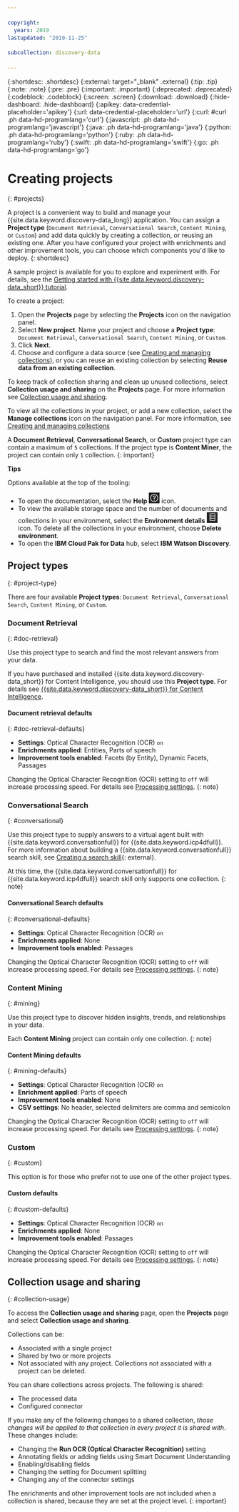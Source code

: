 ```yaml
---

copyright:
  years: 2019
lastupdated: "2019-11-25"

subcollection: discovery-data

---
```


{:shortdesc: .shortdesc}
{:external: target="_blank" .external}
{:tip: .tip}
{:note: .note}
{:pre: .pre}
{:important: .important}
{:deprecated: .deprecated}
{:codeblock: .codeblock}
{:screen: .screen}
{:download: .download}
{:hide-dashboard: .hide-dashboard}
{:apikey: data-credential-placeholder='apikey'} 
{:url: data-credential-placeholder='url'}
{:curl: #curl .ph data-hd-programlang='curl'}
{:javascript: .ph data-hd-programlang='javascript'}
{:java: .ph data-hd-programlang='java'}
{:python: .ph data-hd-programlang='python'}
{:ruby: .ph data-hd-programlang='ruby'}
{:swift: .ph data-hd-programlang='swift'}
{:go: .ph data-hd-programlang='go'}

# Creating projects
{: #projects}

<!-- c/s help for the *Projects* page. Do not delete. -->

A project is a convenient way to build and manage your {{site.data.keyword.discovery-data_long}} application. You can assign a **Project type** (`Document Retrieval`, `Conversational Search`, `Content Mining`, or `Custom`) and add data quickly by creating a collection, or reusing an existing one. After you have configured your project with enrichments and other improvement tools, you can choose which components you'd like to deploy.
{: shortdesc}

A sample project is available for you to explore and experiment with. For details, see the [Getting started with {{site.data.keyword.discovery-data_short}} tutorial](/docs/services/discovery-data?topic=discovery-data-getting-started#getting-started). 

To create a project:

1.  Open the **Projects** page by selecting the **Projects** icon on the navigation panel.
1.  Select **New project**. Name your project and choose a **Project type**: `Document Retrieval`, `Conversational Search`, `Content Mining`, or `Custom`. 
1.  Click **Next**.
1.  Choose and configure a data source (see [Creating and managing collections](/docs/services/discovery-data?topic=discovery-data-collections#collections)), or you can reuse an existing collection by selecting **Reuse data from an existing collection**. 

To keep track of collection sharing and clean up unused collections, select **Collection usage and sharing** on the **Projects** page. For more information see [Collection usage and sharing](/docs/services/discovery-data?topic=discovery-data-projects#collection-usage).

To view all the collections in your project, or add a new collection, select the **Manage collections** icon on the navigation panel. For more information, see [Creating and managing collections]()

A **Document Retrieval**, **Conversational Search**, or **Custom** project type can contain a maximum of `5` collections. If the project type is **Content Miner**, the project can contain only `1` collection.
{: important}

**Tips**

Options available at the top of the tooling: 

-  To open the documentation, select the **Help** ![Help icon](images/help_icon.png) icon.
-  To view the available storage space and the number of documents and collections in your environment, select the **Environment details** ![Environment details icon](images/env_icon.png) icon. To delete all the collections in your environment, choose **Delete environment**.
-  To open the **IBM Cloud Pak for Data** hub, select **IBM Watson Discovery**.

## Project types
{: #project-type}

<!-- c/s help for the *Project types* page. Do not delete. -->

There are four available **Project types**: `Document Retrieval`, `Conversational Search`, `Content Mining`, or `Custom`. 

### Document Retrieval
{: #doc-retrieval}

Use this project type to search and find the most relevant answers from your data.

If you have purchased and installed {{site.data.keyword.discovery-data_short}} for Content Intelligence, you should use this **Project type**. For details see [{{site.data.keyword.discovery-data_short}} for Content Intelligence](/docs/services/discovery-data?topic=discovery-data-output_schema). 

#### Document retrieval defaults
{: #doc-retrieval-defaults}

-  **Settings**: Optical Character Recognition (OCR) `on` 
-  **Enrichments applied**: Entities, Parts of speech
-  **Improvement tools enabled**: Facets (by Entity), Dynamic Facets, Passages

Changing the Optical Character Recognition (OCR) setting to `off` will increase processing speed. For details see [Processing settings](/docs/services/discovery-data?topic=discovery-data-collections#processing-options).
{: note}

### Conversational Search
{: #conversational}

Use this project type to supply answers to a virtual agent built with {{site.data.keyword.conversationfull}} for {{site.data.keyword.icp4dfull}}. For more information about building a {{site.data.keyword.conversationfull}} search skill, see [Creating a search skill](https://cloud.ibm.com/docs/services/assistant-data?topic=assistant-data-skill-search-add){: external}.

At this time, the {{site.data.keyword.conversationfull}} for {{site.data.keyword.icp4dfull}} search skill only supports one collection.
{: note}


#### Conversational Search defaults
{: #conversational-defaults}

-  **Settings**: Optical Character Recognition (OCR) `on`
-  **Enrichments applied**: None
-  **Improvement tools enabled**: Passages

Changing the Optical Character Recognition (OCR) setting to `off` will increase processing speed. For details see [Processing settings](/docs/services/discovery-data?topic=discovery-data-collections#processing-options).
{: note}


### Content Mining
{: #mining}

Use this project type to discover hidden insights, trends, and relationships in your data.

Each **Content Mining** project can contain only one collection.
{: note}

#### Content Mining defaults
{: #mining-defaults}

-  **Settings**: Optical Character Recognition (OCR) `on`
-  **Enrichment applied**: Parts of speech
-  **Improvement tools enabled**: None
-  **CSV settings**: No header, selected delimiters are comma and semicolon

Changing the Optical Character Recognition (OCR) setting to `off` will increase processing speed. For details see [Processing settings](/docs/services/discovery-data?topic=discovery-data-collections#processing-options).
{: note}


### Custom
{: #custom}

This option is for those who prefer not to use one of the other project types.

#### Custom defaults
{: #custom-defaults}

-  **Settings**: Optical Character Recognition (OCR) `on`
-  **Enrichments applied**: None
-  **Improvement tools enabled**: Passages

Changing the Optical Character Recognition (OCR) setting to `off` will increase processing speed. For details see [Processing settings](/docs/services/discovery-data?topic=discovery-data-collections#processing-options).
{: note}

## Collection usage and sharing
{: #collection-usage}

<!-- c/s help for the *Collection usage and sharing* page. Do not delete. -->

To access the **Collection usage and sharing** page, open the **Projects** page and select **Collection usage and sharing**.

Collections can be:

-  Associated with a single project
-  Shared by two or more projects
-  Not associated with any project. Collections not associated with a project can be deleted.

You can share collections across projects. The following is shared:

- The processed data
- Configured connector

If you make any of the following changes to a shared collection, *those changes will be applied to that collection in every project it is shared with*. These changes include:

-  Changing the **Run OCR (Optical Character Recognition)** setting
-  Annotating fields or adding fields using Smart Document Understanding
-  Enabling/disabling fields
-  Changing the setting for Document splitting
-  Changing any of the connector settings

The enrichments and other improvement tools are not included when a collection is shared, because they are set at the project level.
{: important}
